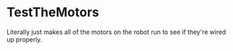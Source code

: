 # TestTheMotors
Literally just makes all of the motors on the robot run to see if they're wired up properly.
